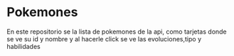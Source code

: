 # Pokemones

En este repositorio se la lista de pokemones de la api, como tarjetas donde se ve su id y nombre y al hacerle click se ve las evoluciones,tipo y habilidades
